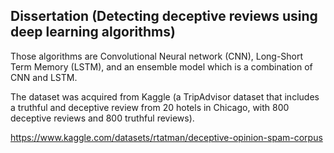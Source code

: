 ## Dissertation (Detecting deceptive reviews using deep learning algorithms)

Those algorithms are Convolutional Neural network (CNN), Long-Short Term Memory (LSTM), and an ensemble model which is a combination of CNN and LSTM. 

The dataset was acquired from Kaggle (a TripAdvisor dataset that includes a truthful and deceptive review from 20 hotels in Chicago, with 800 deceptive reviews and 800 truthful reviews).

https://www.kaggle.com/datasets/rtatman/deceptive-opinion-spam-corpus




